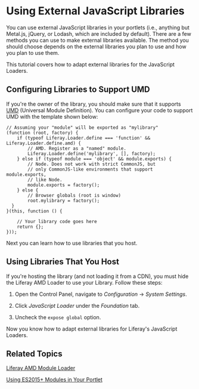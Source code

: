 # Using External JavaScript Libraries [](id=using-external-javascript-libraries)

You can use external JavaScript libraries in your portlets (i.e., anything but 
Metal.js, jQuery, or Lodash, which are included by default). There are a few 
methods you can use to make external libraries available. The method you should 
choose depends on the external libraries you plan to use and how you plan to use 
them. 

This tutorial covers how to adapt external libraries for the JavaScript Loaders.

## Configuring Libraries to Support UMD [](id=configuring-libraries-to-support-umd)

If you're the owner of the library, you should make sure that it supports 
[UMD](https://github.com/umdjs/umd)
(Universal Module Definition). You can configure your code to support UMD with 
the template shown below:

    // Assuming your "module" will be exported as "mylibrary"
    (function (root, factory) {
        if (typeof Liferay.Loader.define === 'function' && Liferay.Loader.define.amd) {
            // AMD. Register as a "named" module.
            Liferay.Loader.define('mylibrary', [], factory);
        } else if (typeof module === 'object' && module.exports) {
            // Node. Does not work with strict CommonJS, but
            // only CommonJS-like environments that support module.exports,
            // like Node.
            module.exports = factory();
        } else {
            // Browser globals (root is window)
            root.mylibrary = factory();
      }
    }(this, function () {

        // Your library code goes here
        return {};
    }));

Next you can learn how to use libraries that you host. 

## Using Libraries That You Host [](id=using-libraries-that-you-host)

If you're hosting the library (and not loading it from a CDN), you must hide the 
Liferay AMD Loader to use your Library. Follow these steps:

1.  Open the Control Panel, navigate to *Configuration* &rarr; 
    *System Settings*. 

2.  Click *JavaScript Loader* under the *Foundation* tab. 

3.  Uncheck the `expose global` option.

Now you know how to adapt external libraries for Liferay's JavaScript Loaders.

## Related Topics [](id=related-topics)

[Liferay AMD Module Loader](/develop/tutorials/-/knowledge_base/7-1/loading-amd-modules-in-liferay)

[Using ES2015+ Modules in Your Portlet](/develop/tutorials/-/knowledge_base/7-1/preparing-your-javascript-files-for-esplus)

